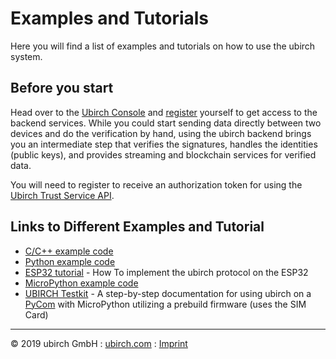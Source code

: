 # Examples and Tutorials

Here you will find a list of examples and tutorials on how to use the ubirch system.

## Before you start

Head over to the [Ubirch Console](https://console.demo.ubirch.com) and [register](console#register-and-login) yourself to get access to the backend services. While you could start sending data directly between two devices and do the verification by hand, using the ubirch backend brings you an intermediate step that verifies the signatures, handles the identities (public keys), and provides streaming and blockchain services for verified data.

You will need to register to receive an authorization token for using the [Ubirch Trust Service API](api).

## Links to Different Examples and Tutorial
* [C/C++ example code](examples/c)
* [Python example code](examples/python)
* [ESP32 tutorial](https://github.com/ubirch/example-esp32) - How To implement the ubirch protocol on the ESP32
* [MicroPython example code](https://github.com/ubirch/example-micropython)
* [UBIRCH Testkit](https://github.com/ubirch/ubirch-testkit) - A step-by-step documentation for using ubirch on a [PyCom](https://pycom.io/) with MicroPython utilizing a prebuild firmware (uses the SIM Card)

___

&copy; 2019 ubirch GmbH : [ubirch.com](https://ubirch.com) : [Imprint](http://ubirch.de/impressum/)
